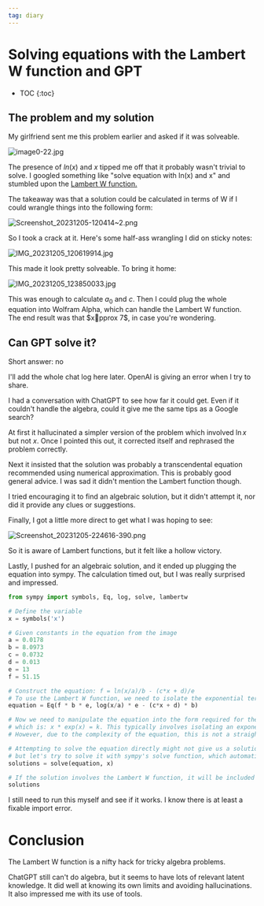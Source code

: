 ```yaml
---
tag: diary
---
```


# Solving equations with the Lambert W function and GPT

* TOC
{:toc}


## The problem and my solution

My girlfriend sent me this problem earlier and asked if it was solveable.

![image0-22.jpg](/images/obsidian/image0-22.jpg)

The presence of $ln(x)$ and $x$ tipped me off that it probably wasn't trivial to solve. I googled something like "solve equation with ln(x) and x" and stumbled upon the [Lambert W function.](https://en.m.wikipedia.org/wiki/Lambert_W_function#:~:text=The%20Lambert%20W%20function%20is%20used%20to%20solve%20equations%20in,z%20using%20the%20W%20function.)

The takeaway was that a solution could be calculated in terms of W if I could wrangle things into the following form:

![Screenshot_20231205-120414~2.png](/images/obsidian/Screenshot_20231205-120414~2.png)

So I took a crack at it. Here's some half-ass wrangling I did on sticky notes:

![IMG_20231205_120619914.jpg](/images/obsidian/IMG_20231205_120619914.jpg)

This made it look pretty solveable. To bring it home:

![IMG_20231205_123850033.jpg](/images/obsidian/IMG_20231205_123850033.jpg)

This was enough to calculate $a_0$ and $c$. Then I could plug the whole equation into Wolfram Alpha, which can handle the Lambert W function. The end result was that $xpprox 7$, in case you're wondering.

## Can GPT solve it?

Short answer: no

I'll add the whole chat log here later. OpenAI is giving an error when I try to share.

I had a conversation with ChatGPT to see how far it could get. Even if it couldn't handle the algebra, could it give me the same tips as a Google search?

At first it hallucinated a simpler version of the problem which involved $\ln x$ but not $x$. Once I pointed this out, it corrected itself and rephrased the problem correctly.

Next it insisted that the solution was probably a transcendental equation recommended using numerical approximation. This is probably good general advice. I was sad it didn't mention the Lambert function though.

I tried encouraging it to find an algebraic solution, but it didn't attempt it, nor did it provide any clues or suggestions.

Finally, I got a little more direct to get what I was hoping to see:

![Screenshot_20231205-224616-390.png](/images/obsidian/Screenshot_20231205-224616-390.png)

So it is aware of Lambert functions, but it felt like a hollow victory.

Lastly, I pushed for an algebraic solution, and it ended up plugging the equation into sympy. The calculation timed out, but I was really surprised and impressed.

````python
from sympy import symbols, Eq, log, solve, lambertw

# Define the variable
x = symbols('x')

# Given constants in the equation from the image
a = 0.0178
b = 8.0973
c = 0.0732
d = 0.013
e = 13
f = 51.15

# Construct the equation: f = ln(x/a)/b - (c*x + d)/e
# To use the Lambert W function, we need to isolate the exponential term. We start by getting rid of the denominators.
equation = Eq(f * b * e, log(x/a) * e - (c*x + d) * b)

# Now we need to manipulate the equation into the form required for the Lambert W function
# which is: x * exp(x) = k. This typically involves isolating an exponential term and its coefficient.
# However, due to the complexity of the equation, this is not a straightforward task.

# Attempting to solve the equation directly might not give us a solution in terms of Lambert W,
# but let's try to solve it with sympy's solve function, which automatically applies Lambert W if possible.
solutions = solve(equation, x)

# If the solution involves the Lambert W function, it will be included in the solution.
solutions
````

I still need to run this myself and see if it works. I know there is at least a fixable import error.

# Conclusion

The Lambert W function is a nifty hack for tricky algebra problems.

ChatGPT still can't do algebra, but it seems to have lots of relevant latent knowledge. It did well at knowing its own limits and avoiding hallucinations. It also impressed me with its use of tools.

